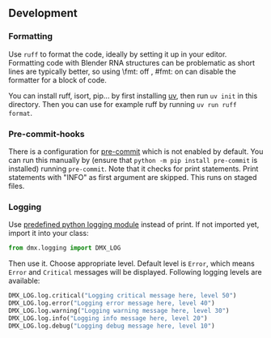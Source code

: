 ## Development

### Formatting

Use `ruff` to format the code, ideally by setting it up in your editor.
Formatting code with Blender RNA structures can be problematic as short lines
are typically better, so using \fmt: off , \#fmt: on can disable the formatter
for a block of code.

You can install ruff, isort, pip... by first installing
[uv](https://docs.astral.sh/uv/), then run `uv init` in this directory. Then
you can use for example ruff by running `uv run ruff format`.

### Pre-commit-hooks

There is a configuration for [pre-commit](https://pre-commit.com/) which is not
enabled by default. You can run this manually by (ensure that `python -m pip
install pre-commit` is installed) running `pre-commit`. Note that it checks for
print statements. Print statements with "INFO" as first argument are skipped.
This runs on staged files.

### Logging

Use [predefined python logging module](https://docs.python.org/3/library/logging.html?highlight=logging#module-logging) instead of print. If not imported yet, import it into your class:

```python
from dmx.logging import DMX_LOG
```

Then use it. Choose appropriate level. Default level is `Error`, which means `Error` and `Critical` messages will be displayed. Following logging levels are available:

```python
DMX_LOG.log.critical("Logging critical message here, level 50")
DMX_LOG.log.error("Logging error message here, level 40")
DMX_LOG.log.warning("Logging warning message here, level 30")
DMX_LOG.log.info("Logging info message here, level 20")
DMX_LOG.log.debug("Logging debug message here, level 10")
```
